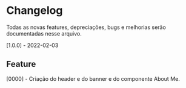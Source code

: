 # Changelog

Todas as novas features, depreciações, bugs e melhorias serão documentadas nesse arquivo.

[1.0.0] - 2022-02-03

## Feature

[0000] - Criação do header e do banner e do componente About Me.
